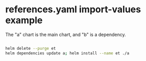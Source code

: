 # references.yaml import-values example

The "a" chart is the main chart, and "b" is a dependency.

```bash

helm delete --purge et
helm dependencies update a; helm install --name et ./a

```
